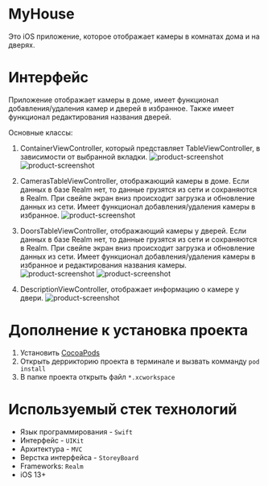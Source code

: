 # MyHouse


Это iOS приложение, которое отображает камеры в комнатах дома и на дверях.

# Интерфейс
Приложение отображает камеры в доме, имеет функционал добавления/удаления камер и дверей в избранное.
Также имеет функционал редактирования названия дверей.

Основные классы:

1. ContainerViewController, который представляет TableViewController, в зависимости от выбранной вкладки.
![product-screenshot](Images/Camera.png) ![product-screenshot](Gifs/Door.png)

2. CamerasTableViewController, отображающий камеры в доме. Если данных в базе Realm нет, то данные грузятся из сети и сохраняются в Realm. При свейпе экран вниз происходит загрузка и обновление данных из сети. Имеет функционал добавления/удаления камеры в избранное. 
![product-screenshot](Images/CameraEdit.png)

3. DoorsTableViewController, отображающий камеры у дверей. Если данных в базе Realm нет, то данные грузятся из сети и сохраняются в Realm. При свейпе экран вниз происходит загрузка и обновление данных из сети. Имеет функционал добавления/удаления камеры в избранное и редактирования названия камеры.
![product-screenshot](Images/DoorEdit.png) ![product-screenshot](Images/DoorNameEdit.png)

4. DescriptionViewController, отображает информацию о камере у двери.
![product-screenshot](Images/DoorDescription.png)

# Дополнение к установка проекта
1. Установить [CocoaPods](https://guides.cocoapods.org/using/getting-started.html)
2. Открыть деррикторию проекта в терминале и вызвать комманду `pod install`
3. В папке проекта открыть файл `*.xcworkspace`

# Используемый стек технологий
- Язык программирования - `Swift`
- Интерфейс - `UIKit`
- Архитектура - `MVС`
- Верстка интерфейса - `StoreyBoard`
- Frameworks: `Realm`
- iOS 13+
